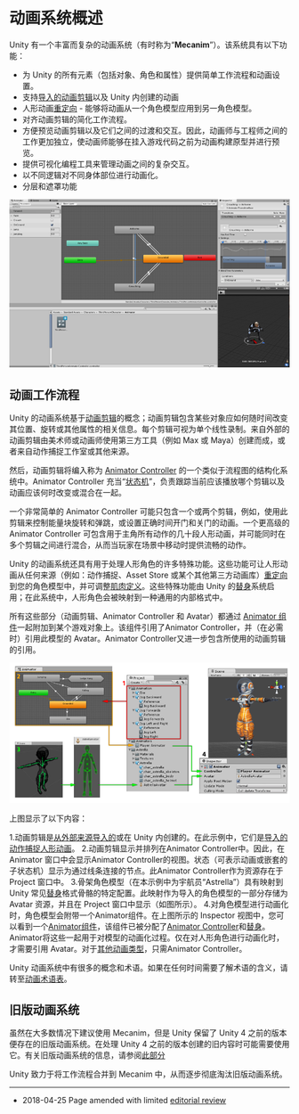 动画系统概述
========================


Unity 有一个丰富而复杂的动画系统（有时称为“__Mecanim__”）。该系统具有以下功能：


* 为 Unity 的所有元素（包括对象、角色和属性）提供简单工作流程和动画设置。
* 支持[导入的动画剪辑](class-AnimationClip.html)以及 Unity 内创建的动画
* 人形动画[重定向](Retargeting.html) - 能够将动画从一个角色模型应用到另一角色模型。
* 对齐动画剪辑的简化工作流程。
* 方便预览动画剪辑以及它们之间的过渡和交互。因此，动画师与工程师之间的工作更加独立，使动画师能够在挂入游戏代码之前为动画构建原型并进行预览。
* 提供可视化编程工具来管理动画之间的复杂交互。
* 以不同逻辑对不同身体部位进行动画化。
* 分层和遮罩功能



![Animator 窗口中的动画状态机的典型视图](../uploads/Main/AnimationOverview-Controller.png)

动画工作流程
----------------

Unity 的动画系统基于[动画剪辑](AnimationClips.html)的概念；动画剪辑包含某些对象应如何随时间改变其位置、旋转或其他属性的相关信息。每个剪辑可视为单个线性录制。来自外部的动画剪辑由美术师或动画师使用第三方工具（例如 Max 或 Maya）创建而成，或者来自动作捕捉工作室或其他来源。

然后，动画剪辑将编入称为 [Animator Controller](class-AnimatorController.html) 的一个类似于流程图的结构化系统中。Animator Controller 充当“[状态机](AnimationStateMachines.html)”，负责跟踪当前应该播放哪个剪辑以及动画应该何时改变或混合在一起。

一个非常简单的 Animator Controller 可能只包含一个或两个剪辑，例如，使用此剪辑来控制能量块旋转和弹跳，或设置正确时间开门和关门的动画。一个更高级的 Animator Controller 可包含用于主角所有动作的几十段人形动画，并可能同时在多个剪辑之间进行混合，从而当玩家在场景中移动时提供流畅的动作。

Unity 的动画系统还具有用于处理人形角色的许多特殊功能。这些功能可让人形动画从任何来源（例如：动作捕捉、Asset Store 或某个其他第三方动画库）[重定向](Retargeting.html)到您的角色模型中，并可调整[肌肉定义](MuscleDefinitions.html)。这些特殊功能由 Unity 的[替身](AvatarCreationandSetup.html)系统启用；在此系统中，人形角色会被映射到一种通用的内部格式中。

所有这些部分（动画剪辑、Animator Controller 和 Avatar）都通过 [Animator 组件](class-Animator.html)一起附加到某个游戏对象上。该组件引用了Animator Controller，并（在必需时）引用此模型的 Avatar。Animator Controller又进一步包含所使用的动画剪辑的引用。

![动画系统的各个部分是如何连接在一起的](../uploads/Main/MecanimHowItFitsTogether.png)

上图显示了以下内容：

1.动画剪辑是[从外部来源导入的](class-AnimationClip.html)或在 Unity 内创建的。在此示例中，它们是[导入的动作捕捉人形动画](ConfiguringtheAvatar.html)。
2.动画剪辑显示并排列在Animator Controller中。因此，在 Animator 窗口中会显示Animator Controller的视图。状态（可表示动画或嵌套的子状态机）显示为通过线条连接的节点。此Animator Controller作为资源存在于 Project 窗口中。
3.骨架角色模型（在本示例中为宇航员“Astrella”）具有映射到 Unity 常见[替身](class-Avatar.html)格式骨骼的特定配置。此映射作为导入的角色模型的一部分存储为 Avatar 资源，并且在 Project 窗口中显示（如图所示）。
4.对角色模型进行动画化时，角色模型会附带一个Animator组件。在上图所示的 Inspector 视图中，您可以看到一个[Animator组件](class-Animator.html)，该组件已被分配了[Animator Controller](class-AnimatorController.html)和[替身](class-Avatar.html)。Animator将这些一起用于对模型的动画化过程。仅在对人形角色进行动画化时，才需要引用 Avatar。对于[其他动画类型](GenericAnimations.html)，只需Animator Controller。

Unity 动画系统中有很多的概念和术语。如果在任何时间需要了解术语的含义，请转至[动画术语表](AnimationGlossary.html)。


旧版动画系统
-----------------------

虽然在大多数情况下建议使用 Mecanim，但是 Unity 保留了 Unity 4 之前的版本便存在的旧版动画系统。在处理 Unity 4 之前的版本创建的旧内容时可能需要使用它。有关旧版动画系统的信息，请参阅[此部分](Animations.html)

Unity 致力于将工作流程合并到 Mecanim 中，从而逐步彻底淘汰旧版动画系统。


---

* <span class="page-edit"> 2018-04-25  Page amended with limited [editorial review](DocumentationEditorialReview.html)
</span>

